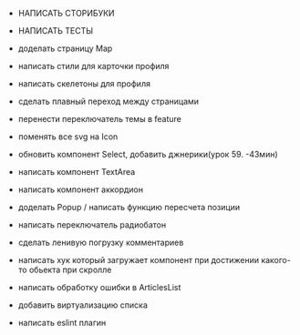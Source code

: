 - НАПИСАТЬ СТОРИБУКИ
- НАПИСАТЬ ТЕСТЫ

- доделать страницу Map
- написать стили для карточки профиля
- написать скелетоны для профиля
- сделать плавный переход между страницами
- перенести переключатель темы в feature
- поменять все svg на Icon
- обновить компонент Select, добавить джнерики(урок 59. -43мин)

- написать компонент TextArea
- написать компонент аккордион
- доделать Popup / написать функцию пересчета позиции
- написать переключатель радиобатон


- сделать ленивую погрузку комментариев
- написать хук который загружает компонент при достижении какого-то обьекта при скролле
- написать обработку ошибки в ArticlesList
- добавить виртуализацию списка
- написать eslint плагин